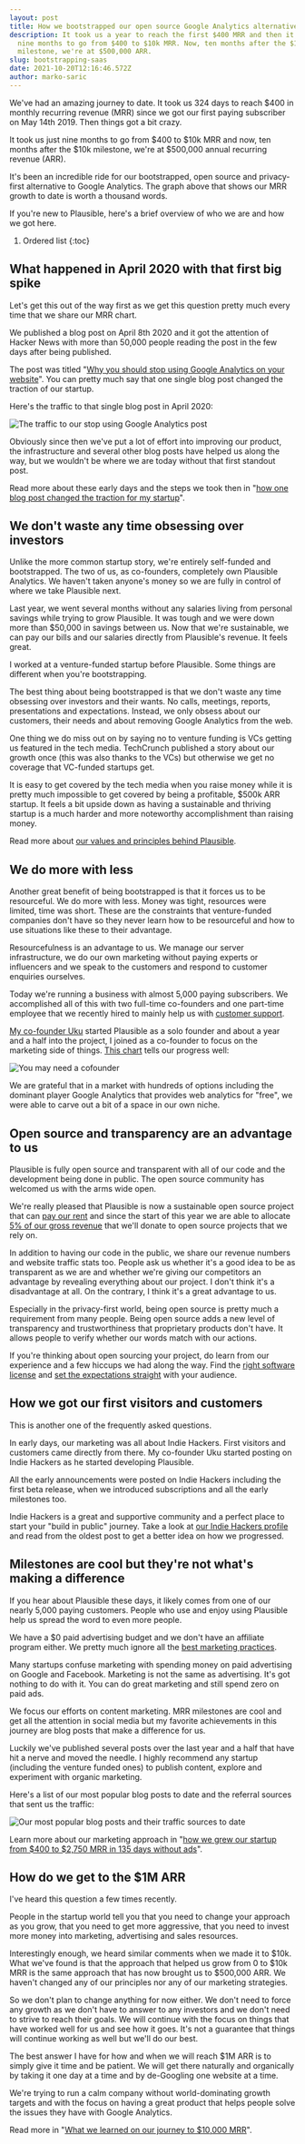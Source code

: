 ```yaml
---
layout: post
title: How we bootstrapped our open source Google Analytics alternative to $500k ARR
description: It took us a year to reach the first $400 MRR and then it took us
  nine months to go from $400 to $10k MRR. Now, ten months after the $10k
  milestone, we're at $500,000 ARR.
slug: bootstrapping-saas
date: 2021-10-20T12:16:46.572Z
author: marko-saric
---
```

We've had an amazing journey to date. It took us 324 days to reach $400 in monthly recurring revenue (MRR) since we got our first paying subscriber on May 14th 2019. Then things got a bit crazy. 

It took us just nine months to go from $400 to $10k MRR and now, ten months after the $10k milestone, we're at $500,000 annual recurring revenue (ARR).

It's been an incredible ride for our bootstrapped, open source and privacy-first alternative to Google Analytics. The graph above that shows our MRR growth to date is worth a thousand words.

If you're new to Plausible, here's a brief overview of who we are and how we got here.

1. Ordered list
{:toc}

## What happened in April 2020 with that first big spike

Let's get this out of the way first as we get this question pretty much every time that we share our MRR chart.

We published a blog post on April 8th 2020 and it got the attention of Hacker News with more than 50,000 people reading the post in the few days after being published. 

The post was titled "[Why you should stop using Google Analytics on your website](https://plausible.io/blog/remove-google-analytics)". You can pretty much say that one single blog post changed the traction of our startup. 

Here's the traffic to that single blog post in April 2020:

![The traffic to our stop using Google Analytics post](/uploads/one-post-traction.png)

Obviously since then we've put a lot of effort into improving our product, the infrastructure and several other blog posts have helped us along the way, but we wouldn't be where we are today without that first standout post.

Read more about these early days and the steps we took then in "[how one blog post changed the traction for my startup](https://plausible.io/blog/blog-post-changed-my-startup)".

## We don't waste any time obsessing over investors

Unlike the more common startup story, we're entirely self-funded and bootstrapped. The two of us, as co-founders, completely own Plausible Analytics. We haven't taken anyone's money so we are fully in control of where we take Plausible next.

Last year, we went several months without any salaries living from personal savings while trying to grow Plausible. It was tough and we were down more than $50,000 in savings between us. Now that we're sustainable, we can pay our bills and our salaries directly from Plausible's revenue. It feels great.

I worked at a venture-funded startup before Plausible. Some things are different when you're bootstrapping.

The best thing about being bootstrapped is that we don't waste any time obsessing over investors and their wants. No calls, meetings, reports, presentations and expectations. Instead, we only obsess about our customers, their needs and about removing Google Analytics from the web.

One thing we do miss out on by saying no to venture funding is VCs getting us featured in the tech media. TechCrunch published a story about our growth once (this was also thanks to the VCs) but otherwise we get no coverage that VC-funded startups get. 

It is easy to get covered by the tech media when you raise money while it is pretty much impossible to get covered by being a profitable, $500k ARR startup. It feels a bit upside down as having a sustainable and thriving startup is a much harder and more noteworthy accomplishment than raising money. 

Read more about [our values and principles behind Plausible](https://plausible.io/about). 

## We do more with less

Another great benefit of being bootstrapped is that it forces us to be resourceful. We do more with less. Money was tight, resources were limited, time was short. These are the constraints that venture-funded companies don't have so they never learn how to be resourceful and how to use situations like these to their advantage.

Resourcefulness is an advantage to us. We manage our server infrastructure, we do our own marketing without paying experts or influencers and we speak to the customers and respond to customer enquiries ourselves.

Today we're running a business with almost 5,000 paying subscribers. We accomplished all of this with two full-time co-founders and one part-time employee that we recently hired to mainly help us with [customer support](https://plausible.io/blog/scaling-customer-support).

[My co-founder Uku](https://twitter.com/ukutaht) started Plausible as a solo founder and about a year and a half into the project, I joined as a co-founder to focus on the marketing side of things. [This chart](https://microfounder.com/blog/cofounder-in-marketing) tells our progress well:

![You may need a cofounder](/uploads/marketing-cofounder.png)

We are grateful that in a market with hundreds of options including the dominant player Google Analytics that provides web analytics for "free", we were able to carve out a bit of a space in our own niche.

## Open source and transparency are an advantage to us

Plausible is fully open source and transparent with all of our code and the development being done in public. The open source community has welcomed us with the arms wide open.

We're really pleased that Plausible is now a sustainable open source project that can [pay our rent](https://plausible.io/blog/open-source-funding) and since the start of this year we are able to allocate [5% of our gross revenue](https://plausible.io/giving-back) that we'll donate to open source projects that we rely on.

In addition to having our code in the public, we share our revenue numbers and website traffic stats too. People ask us whether it's a good idea to be as transparent as we are and whether we're giving our competitors an advantage by revealing everything about our project. I don't think it's a disadvantage at all. On the contrary, I think it's a great advantage to us.

Especially in the privacy-first world, being open source is pretty much a requirement from many people. Being open source adds a new level of transparency and trustworthiness that proprietary products don't have. It allows people to verify whether our words match with our actions.

If you're thinking about open sourcing your project, do learn from our experience and a few hiccups we had along the way. Find the [right software license](https://plausible.io/blog/open-source-licenses) and [set the expectations straight](https://plausible.io/blog/building-open-source) with your audience.

## How we got our first visitors and customers

This is another one of the frequently asked questions.

In early days, our marketing was all about Indie Hackers. First visitors and customers came directly from there. My co-founder Uku started posting on Indie Hackers as he started developing Plausible.

All the early announcements were posted on Indie Hackers including the first beta release, when we introduced subscriptions and all the early milestones too. 

Indie Hackers is a great and supportive community and a perfect place to start your "build in public" journey. Take a look at [our Indie Hackers profile](https://www.indiehackers.com/product/plausible-insights) and read from the oldest post to get a better idea on how we progressed.

## Milestones are cool but they're not what's making a difference

If you hear about Plausible these days, it likely comes from one of our nearly 5,000 paying customers. People who use and enjoy using Plausible help us spread the word to even more people.

We have a $0 paid advertising budget and we don't have an affiliate program either. We pretty much ignore all the [best marketing practices](https://plausible.io/blog/best-marketing-practices). 

Many startups confuse marketing with spending money on paid advertising on Google and Facebook. Marketing is not the same as advertising. It's got nothing to do with it. You can do great marketing and still spend zero on paid ads. 

We focus our efforts on content marketing. MRR milestones are cool and get all the attention in social media but my favorite achievements in this journey are blog posts that make a difference for us. 

Luckily we've published several posts over the last year and a half that have hit a nerve and moved the needle. I highly recommend any startup (including the venture funded ones) to publish content, explore and experiment with organic marketing. 

Here's a list of our most popular blog posts to date and the referral sources that sent us the traffic:

![Our most popular blog posts and their traffic sources to date](/uploads/top-blog-posts-to-date.png)

Learn more about our marketing approach in "[how we grew our startup from $400 to $2,750 MRR in 135 days without ads](https://plausible.io/blog/startup-marketing)".

## How do we get to the $1M ARR

I've heard this question a few times recently.

People in the startup world tell you that you need to change your approach as you grow, that you need to get more aggressive, that you need to invest more money into marketing, advertising and sales resources.

Interestingly enough, we heard similar comments when we made it to $10k. What we've found is that the approach that helped us grow from 0 to $10k MRR is the same approach that has now brought us to $500,000 ARR. We haven't changed any of our principles nor any of our marketing strategies.

So we don't plan to change anything for now either. We don't need to force any growth as we don't have to answer to any investors and we don't need to strive to reach their goals. We will continue with the focus on things that have worked well for us and see how it goes. It's not a guarantee that things will continue working as well but we'll do our best.

The best answer I have for how and when we will reach $1M ARR is to simply give it time and be patient. We will get there naturally and organically by taking it one day at a time and by de-Googling one website at a time. 

We're trying to run a calm company without world-dominating growth targets and with the focus on having a great product that helps people solve the issues they have with Google Analytics.

Read more in "[What we learned on our journey to $10,000 MRR](https://plausible.io/blog/growing-saas-mrr)".
